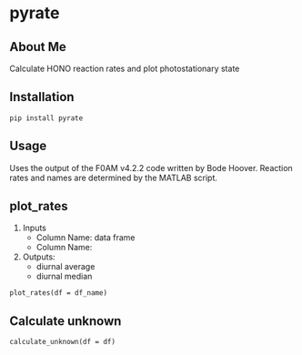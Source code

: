 # pyrate
## About Me
Calculate HONO reaction rates and plot photostationary state

## Installation
```
pip install pyrate
```
## Usage
Uses the output of the F0AM v4.2.2 code written by Bode Hoover. Reaction rates and names are determined by the MATLAB script.

## plot_rates
1. Inputs
   - Column Name: data frame
   - Column Name: 
2. Outputs:
   - diurnal average
   - diurnal median

```
plot_rates(df = df_name)
```
## Calculate unknown
```
calculate_unknown(df = df)
```
